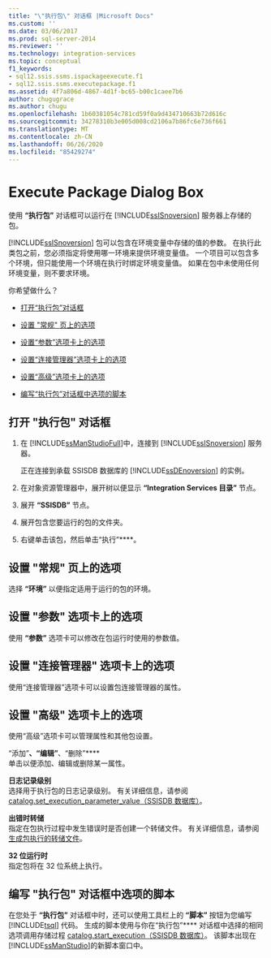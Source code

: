 ```yaml
---
title: "\"执行包\" 对话框 |Microsoft Docs"
ms.custom: ''
ms.date: 03/06/2017
ms.prod: sql-server-2014
ms.reviewer: ''
ms.technology: integration-services
ms.topic: conceptual
f1_keywords:
- sql12.ssis.ssms.ispackageexecute.f1
- sql12.ssis.ssms.executepackage.f1
ms.assetid: 4f7a806d-4867-4d1f-bc65-b00c1caee7b6
author: chugugrace
ms.author: chugu
ms.openlocfilehash: 1b60381054c781cd59f0a9d434710663b72d616c
ms.sourcegitcommit: 34278310b3e005d008cd2106a7b86fc6e736f661
ms.translationtype: MT
ms.contentlocale: zh-CN
ms.lasthandoff: 06/26/2020
ms.locfileid: "85429274"
---
```

# <a name="execute-package-dialog-box"></a>Execute Package Dialog Box
  使用 **“执行包”** 对话框可以运行在 [!INCLUDE[ssISnoversion](../includes/ssisnoversion-md.md)] 服务器上存储的包。  
  
 [!INCLUDE[ssISnoversion](../includes/ssisnoversion-md.md)] 包可以包含在环境变量中存储的值的参数。 在执行此类包之前，您必须指定将使用哪一环境来提供环境变量值。 一个项目可以包含多个环境，但只能使用一个环境在执行时绑定环境变量值。 如果在包中未使用任何环境变量，则不要求环境。  
  
 你希望做什么？  
  
-   [打开“执行包”对话框](#open_dialog)  
  
-   [设置 "常规" 页上的选项](#general)  
  
-   [设置“参数”选项卡上的选项](#parameters)  
  
-   [设置“连接管理器”选项卡上的选项](#connection)  
  
-   [设置“高级”选项卡上的选项](#advanced)  
  
-   [编写“执行包”对话框中选项的脚本](#script)  
  
##  <a name="open-the-execute-package-dialog-box"></a><a name="open_dialog"></a>打开 "执行包" 对话框  
  
1.  在 [!INCLUDE[ssManStudioFull](../includes/ssmanstudiofull-md.md)]中，连接到 [!INCLUDE[ssISnoversion](../includes/ssisnoversion-md.md)] 服务器。  
  
     正在连接到承载 SSISDB 数据库的 [!INCLUDE[ssDEnoversion](../includes/ssdenoversion-md.md)] 的实例。  
  
2.  在对象资源管理器中，展开树以便显示 **“Integration Services 目录”** 节点。  
  
3.  展开 **“SSISDB”** 节点。  
  
4.  展开包含您要运行的包的文件夹。  
  
5.  右键单击该包，然后单击“执行”****。  
  
##  <a name="set-the-options-on-the-general-page"></a><a name="general"></a>设置 "常规" 页上的选项  
 选择 **“环境”** 以便指定适用于运行的包的环境。  
  
##  <a name="set-the-options-on-the-parameters-tab"></a><a name="parameters"></a>设置 "参数" 选项卡上的选项  
 使用 **“参数”** 选项卡可以修改在包运行时使用的参数值。  
  
##  <a name="set-the-options-on-the-connection-managers-tab"></a><a name="connection"></a>设置 "连接管理器" 选项卡上的选项  
 使用“连接管理器”选项卡可以设置包连接管理器的属性。  
  
##  <a name="set-the-options-on-the-advanced-tab"></a><a name="advanced"></a>设置 "高级" 选项卡上的选项  
 使用“高级”选项卡可以管理属性和其他包设置。  
  
 “添加”****、“编辑”****、“删除”****  
 单击以便添加、编辑或删除某一属性。  
  
 **日志记录级别**  
 选择用于执行包的日志记录级别。 有关详细信息，请参阅 [catalog.set_execution_parameter_value（SSISDB 数据库）](/sql/integration-services/system-stored-procedures/catalog-set-execution-parameter-value-ssisdb-database)。  
  
 **出错时转储**  
 指定在包执行过程中发生错误时是否创建一个转储文件。 有关详细信息，请参阅 [生成包执行的转储文件](troubleshooting/generating-dump-files-for-package-execution.md)。  
  
 **32 位运行时**  
 指定包将在 32 位系统上执行。  
  
##  <a name="scripting-the-options-in-the-execute-package-dialog-box"></a><a name="script"></a>编写 "执行包" 对话框中选项的脚本  
 在您处于 **“执行包”** 对话框中时，还可以使用工具栏上的 **“脚本”** 按钮为您编写 [!INCLUDE[tsql](../includes/tsql-md.md)] 代码。 生成的脚本使用与你在“执行包”**** 对话框中选择的相同选项调用存储过程 [catalog.start_execution（SSISDB 数据库）](/sql/integration-services/system-stored-procedures/catalog-start-execution-ssisdb-database)。 该脚本出现在 [!INCLUDE[ssManStudio](../includes/ssmanstudio-md.md)]的新脚本窗口中。  
  
  

